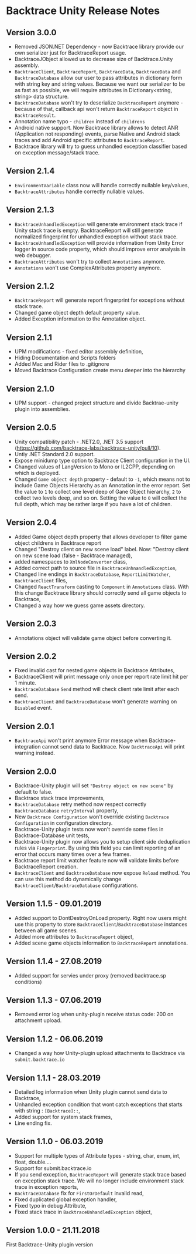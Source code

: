 # Backtrace Unity Release Notes

## Version 3.0.0

- Removed JSON.NET Dependency - now Backtrace library provide our own serializer just for BacktraceReport usage.
- BacktraceJObject allowed us to decrease size of Backtrace.Unity assembly.
- `BacktraceClient`, `BacktraceReport`, `BacktraceData`, `BacktraceData` and `BacktraceDatabase` allow our user to pass attributes in dictionary form with string key and string values. Because we want our serializer to be as fast as possible, we will require attributes in Dictionary<string, string> data structure.
- `BacktraceDatabase` won't try to deserialize `BacktraceReport` anymore - because of that, callback api won't return `BacktraceReport` object in `BacktraceResult`.
- Annotation name typo - `children` instead of `childrens`
- Android native support. Now Backtrace library allows to detect ANR (Application not responding) events, parse Native and Android stack traces and add Android specific attributes to `BacktraceReport`.
- Backtrace library will try to guess unhandled exception classifier based on exception message/stack trace.
## Version 2.1.4

- `EnvironmentVariable` class now will handle correctly nullable key/values,
- `BacktraceAttributes` handle correctly nullable values.

## Version 2.1.3

- `BacktraceUnhandledException` will generate environment stack trace if Unity stack trace is empty. BacktraceReport will still generate normalized fingerprint for unhandled exception without stack trace.
- `BacktraceUnhandledException` will provide information from Unity Error logger in source code property, which should improve error analysis in web debugger.
- `BacktraceAttributes` won't try to collect `Annotations` anymore.
- `Annotations` won't use ComplexAttributes property anymore.

## Version 2.1.2

- `BacktraceReport` will generate report fingerprint for exceptions without stack trace.
- Changed game object depth default property value.
- Added Exception information to the Annotation object.

## Version 2.1.1

- UPM modifications - fixed editor assembly definition,
- Hiding Documentation and Scripts folders
- Added Mac and Rider files to .gitignore
- Moved Backtrace Configuration create menu deeper into the hierarchy

## Version 2.1.0

- UPM support - changed project structure and divide Backtrae-unity plugin into assemblies.

## Version 2.0.5

- Unity compatibility patch - .NET2.0, .NET 3.5 support (https://github.com/backtrace-labs/backtrace-unity/pull/10).
- Untiy .NET Standard 2.0 support.
- Expose minidump type option to Backtrace Client configuration in the UI.
- Changed values of LangVersion to Mono or IL2CPP, depending on which is deployed.
- Changed `Game object depth` property - default to `-1`, which means not to include Game Objects Hierarchy as an Annotation in the error report. Set the value to `1` to collect one level deep of Gane Object hierarchy, `2` to collect two levels deep, and so on. Setting the value to `0` will collect the full depth, which may be rather large if you have a lot of children.

## Version 2.0.4

- Added Game object depth property that allows developer to filter game object childrens in Backtrace report
- Changed "Destroy client on new scene load" label. Now: "Destroy client on new scene load (false - Backtrace managed),
- added namespaces to `XmlNodeConverter` class,
- Added correct path to source file in `BacktraceUnhnandledException`,
- Changed line endings in `BacktraceDatabase`, `ReportLimitWatcher`, `BacktraceClient` files,
- Changed `ReactTransform` casting to `Component` in `Annotations` class. With this change Backtrace library should correctly send all game objects to Backtrace,
- Changed a way how we guess game assets directory.

## Version 2.0.3

- Annotations object will validate game object before converting it.

## Version 2.0.2

- Fixed invalid cast for nested game objects in Backtrace Attributes,
- BacktraceClient will print message only once per report rate limit hit per 1 minute.
- `BacktraceDatabase` `Send` method will check client rate limit after each send.
- `BacktraceClient` and `BacktraceDatabase` won't generate warning on `Disabled` event.

## Version 2.0.1

- `BacktraceApi` won't print anymore Error message when Backtrace-integration cannot send data to Backtrace. Now `BacktraceApi` will print warning instead.

## Version 2.0.0

- Backtrace-Unity plugin will set `"Destroy object on new scene"` by default to false.
- Backtrace stack trace improvements,
- `BacktraceDatabase` retry method now respect correctly `BacktraceDatabase` `retryInterval` property,
- New `Backtrace Configuration` won't override existing `Backtrace Configuration` in configuration directory.
- Backtrace-Unity plugin tests now won't override some files in Backtrace-Database unit tests,
- Backtrace-Unity plugin now allows you to setup client side deduplication rules via `Fingerprint`. By using this field you can limit reporting of an error that occurs many times over a few frames.
- Backtrace report limit watcher feature now will validate limits before BacktraceReport creation.
- `BacktraceClient` and `BacktraceDatabase` now expose `Reload` method. You can use this method do dynamically change `BacktraceClient`/`BacktraceDatabase` configurations.

## Version 1.1.5 - 09.01.2019

- Added support to DontDestroyOnLoad property. Right now users might use this property to store `BacktraceClient`/`BacktraceDatabase` instances between all game scenes.
- Added more attributes to `BacktraceReport` object,
- Added scene game objects information to `BacktraceReport` annotations.

## Version 1.1.4 - 27.08.2019

- Added support for servies under proxy (removed backtrace.sp conditions)

## Version 1.1.3 - 07.06.2019

- Removed error log when unity-plugin receive status code: 200 on attachment upload.

## Version 1.1.2 - 06.06.2019

- Changed a way how Unity-plugin upload attachments to Backtrace via `submit.backtrace.io`

## Version 1.1.1 - 28.03.2019

- Detailed log information when Unity plugin cannot send data to Backtrace,
- Unhandled exception condition that wont catch exceptions that starts with string : `[Backtrace]::`,
- Added support for system stack frames,
- Line ending fix.

## Version 1.1.0 - 06.03.2019

- Support for multiple types of Attribute types - string, char, enum, int, float, double....
- Support for submit.backtrace.io
- If you send exception, `BacktraceReport` will generate stack trace based on exception stack trace. We will no longer include environment stack trace in exception reports,
- `BacktraceDatabase` fix for `FirstOrDefault` invalid read,
- Fixed duplicated global exception handler,
- Fixed typo in debug Attribute,
- Fixed stack trace in `BacktraceUnhandledException` object,

## Version 1.0.0 - 21.11.2018

First Backtrace-Unity plugin version
